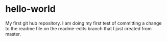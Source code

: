 # hello-world
My first git hub repository.
I am doing my first test of committing a change to the readme file on the readme-edits branch that I just created from master.
